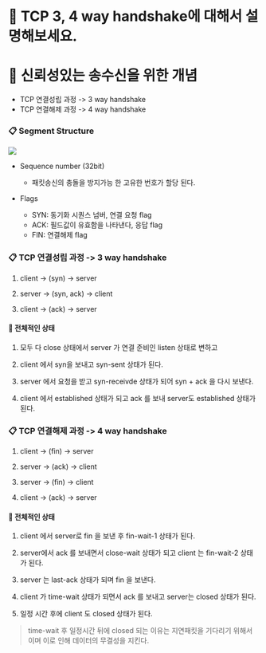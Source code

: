 # 🎯 TCP 3, 4 way handshake에 대해서 설명해보세요.

# 📝 신뢰성있는 송수신을 위한 개념

- TCP 연결성립 과정 -> 3 way handshake
- TCP 연결해제 과정 -> 4 way handshake

### 📋 Segment Structure

![](https://ifh.cc/g/WHbzsQ.jpg)

- Sequence number (32bit)

  - 패킷송신의 충돌을 방지가능 한 고유한 번호가 할당 된다.

- Flags
  - SYN: 동기화 시퀀스 넘버, 연결 요청 flag
  - ACK: 필드값이 유효함을 나타낸다, 응답 flag
  - FIN: 연결해제 flag

### 📋 TCP 연결성립 과정 -> 3 way handshake

1. client -> (syn) -> server

2. server -> (syn, ack) -> client

3. client -> (ack) -> server

#### 📎 전체적인 상태

1. 모두 다 close 상태에서 server 가 연결 준비인 listen 상태로 변하고

2. client 에서 syn을 보내고 syn-sent 상태가 된다.

3. server 에서 요청을 받고 syn-receivde 상태가 되어 syn + ack 을 다시 보낸다.

4. client 에서 established 상태가 되고 ack 를 보내 server도 established 상태가 된다.

### 📋 TCP 연결해제 과정 -> 4 way handshake

1. client -> (fin) -> server

2. server -> (ack) -> client

3. server -> (fin) -> client

4. client -> (ack) -> server

#### 📎 전체적인 상태

1. client 에서 server로 fin 을 보낸 후 fin-wait-1 상태가 된다.

2. server에서 ack 를 보내면서 close-wait 상태가 되고 client 는 fin-wait-2 상태가 된다.

3. server 는 last-ack 상태가 되며 fin 을 보낸다.

4. client 가 time-wait 상태가 되면서 ack 를 보내고 server는 closed 상태가 된다.

5. 일정 시간 후에 client 도 closed 상태가 된다.

> time-wait 후 일정시간 뒤에 closed 되는 이유는 지연패킷을 기다리기 위해서 이며 이로 인해 데이터의 무결성을 지킨다.
